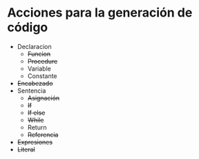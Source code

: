 # Acciones para la generación de código

- Declaracion
  - ~~Funcion~~
  - ~~Procedure~~
  - Variable
  - Constante
- ~~Encabezado~~
- Sentencia
  - ~~Asignación~~
  - ~~If~~
  - ~~If else~~
  - ~~While~~
  - Return
  - ~~Referencia~~
- ~~Expresiones~~
- ~~Literal~~
